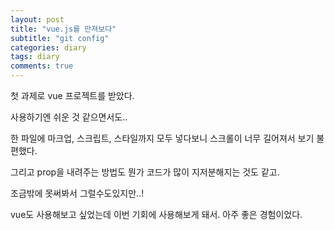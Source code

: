 ```yaml
---
layout: post
title: "vue.js를 만져보다"
subtitle: "git config"
categories: diary
tags: diary
comments: true
---
```


첫 과제로 vue 프로젝트를 받았다.

사용하기엔 쉬운 것 같으면서도..

한 파일에 마크업, 스크립트, 스타일까지 모두 넣다보니 스크롤이 너무 길어져서 보기 불편했다.

그리고 prop을 내려주는 방법도 뭔가 코드가 많이 지저분해지는 것도 같고.

조금밖에 못써봐서 그럴수도있지만..!

vue도 사용해보고 싶었는데 이번 기회에 사용해보게 돼서. 아주 좋은 경험이었다.
